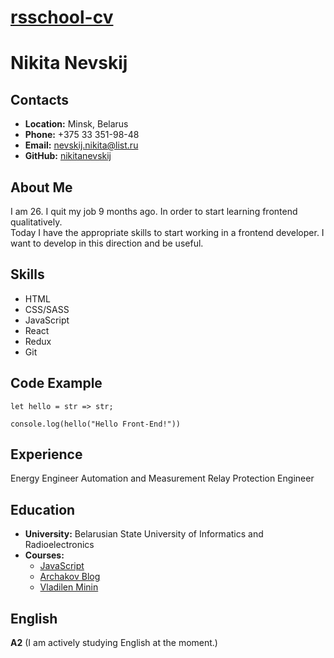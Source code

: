 # **[rsschool-cv](https://nikitanevskij.github.io/rsschool-cv/)**

# **Nikita Nevskij**

## **Contacts**

- **Location:** Minsk, Belarus
- **Phone:** +375 33 351-98-48
- **Email:** nevskij.nikita@list.ru
- **GitHub:** [nikitanevskij](https://github.com/nikitanevskij)

## **About Me**

I am 26. I quit my job 9 months ago.
In order to start learning frontend
qualitatively.\
Today I have the appropriate skills to
start working in a frontend developer.
I want to develop in this direction and
be useful.

## **Skills**

- HTML
- CSS/SASS
- JavaScript
- React
- Redux
- Git

## **Code Example**

```
let hello = str => str;

console.log(hello("Hello Front-End!"))

```

## **Experience**

Energy Engineer
Automation and Measurement Relay
Protection Engineer

## **Education**

- **University:** Belarusian State University of Informatics and Radioelectronics
- **Courses:**
  - [JavaScript](https://learn.javascript.ru/)
  - [Archakov Blog](https://www.youtube.com/c/ArchakovBlog)
  - [Vladilen Minin](https://www.youtube.com/c/VladilenMinin)

## **English**

**A2** (I am actively studying English at the moment.)
